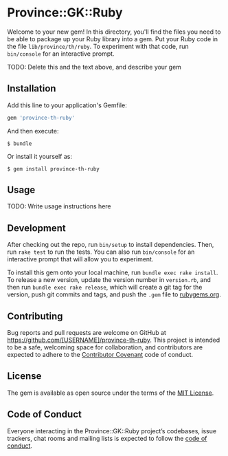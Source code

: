 # Province::GK::Ruby

Welcome to your new gem! In this directory, you'll find the files you need to be able to package up your Ruby library into a gem. Put your Ruby code in the file `lib/province/th/ruby`. To experiment with that code, run `bin/console` for an interactive prompt.

TODO: Delete this and the text above, and describe your gem

## Installation

Add this line to your application's Gemfile:

```ruby
gem 'province-th-ruby'
```

And then execute:

    $ bundle

Or install it yourself as:

    $ gem install province-th-ruby

## Usage

TODO: Write usage instructions here

## Development

After checking out the repo, run `bin/setup` to install dependencies. Then, run `rake test` to run the tests. You can also run `bin/console` for an interactive prompt that will allow you to experiment.

To install this gem onto your local machine, run `bundle exec rake install`. To release a new version, update the version number in `version.rb`, and then run `bundle exec rake release`, which will create a git tag for the version, push git commits and tags, and push the `.gem` file to [rubygems.org](https://rubygems.org).

## Contributing

Bug reports and pull requests are welcome on GitHub at https://github.com/[USERNAME]/province-th-ruby. This project is intended to be a safe, welcoming space for collaboration, and contributors are expected to adhere to the [Contributor Covenant](http://contributor-covenant.org) code of conduct.

## License

The gem is available as open source under the terms of the [MIT License](https://opensource.org/licenses/MIT).

## Code of Conduct

Everyone interacting in the Province::GK::Ruby project’s codebases, issue trackers, chat rooms and mailing lists is expected to follow the [code of conduct](https://github.com/[USERNAME]/province-th-ruby/blob/master/CODE_OF_CONDUCT.md).
